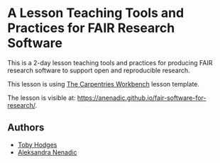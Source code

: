 # A Lesson Teaching Tools and Practices for FAIR Research Software

This is a 2-day lesson teaching tools and practices for producing FAIR research software to support open and reproducible research. 

This lesson is using [The Carpentries Workbench][workbench] lesson template.

The lesson is visible at: https://anenadic.github.io/fair-software-for-research/.

## Authors

- [Toby Hodges](https://github.com/tobyhodges)
- [Aleksandra Nenadic](https://github.com/anenadic)

[workbench]: https://carpentries.github.io/workbench/
